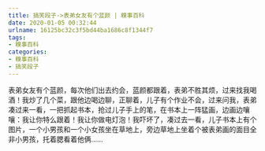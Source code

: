 ```yaml
---
title: 搞笑段子->表弟女友有个蓝颜 | 糗事百科
date: 2020-01-05 00:32:44
urlname: 16125bc32c3f5bd44ba1686c8f1344f7
tags: 
- 糗事百科
categories:
- 糗事百科
- 搞笑段子
---
```

表弟女友有个蓝颜，每次他们出去约会，蓝颜都跟着，表弟不胜其烦，过来找我喝酒！我炒了几个菜，跟他边喝边聊，正聊着，儿子有个作业不会，过来问我，表弟凑过来一看，一把抓起书本，抢过儿子手上的笔，在书本上一阵猛画，边画边嚷嚷：我让你特么跟着！我让你做电灯泡！我吓坏了，凑过去一看，儿子书本上有个图片，一个小男孩和一个小女孩坐在草地上，旁边草地上坐着个被表弟画的面目全非小男孩，托着腮看着他俩……


